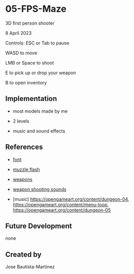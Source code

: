 # 05-FPS-Maze
3D first person shooter

8 April 2023

Controls:
 ESC or Tab to pause
 
 WASD to move
 
 LMB or Space to shoot
 
 E to pick up or drop your weapon
 
 B to open inventory

## Implementation
- most models made by me

- 2 levels

- music and sound effects

## References

- [font](https://www.fontspace.com/g-grest-font-f94789)

- [muzzle flash](https://opengameart.org/content/muzzle-flash-with-model)

- [weapons](https://kenney.nl/assets/blaster-kit)

- [weapon shooting sounds](https://opengameart.org/content/chaingun-pistol-rifle-shotgun-shots)

- [music] https://opengameart.org/content/dungeon-04, https://opengameart.org/content/menu-loop, https://opengameart.org/content/dungeon-05

## Future Development
none
## Created by
Jose Bautista-Martinez
